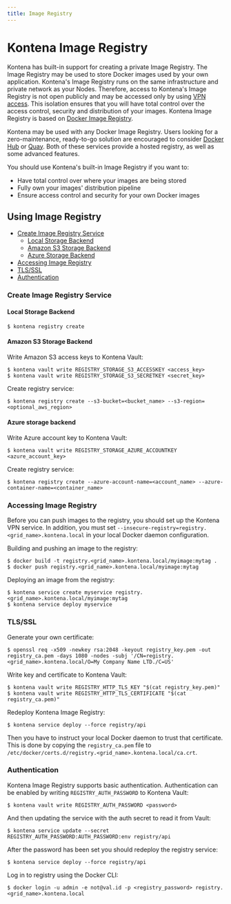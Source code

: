 ```yaml
---
title: Image Registry
---
```


# Kontena Image Registry

Kontena has built-in support for creating a private Image Registry. The Image Registry may be used to store Docker images used by your own application. Kontena's Image Registry runs on the same infrastructure and private network as your Nodes. Therefore, access to Kontena's Image Registry is not open publicly and may be accessed only by using [VPN access](vpn-access.md). This isolation ensures that you will have total control over the access control, security and distribution of your images. Kontena Image Registry is based on [Docker Image Registry](https://docs.docker.com/registry/).

Kontena may be used with any Docker Image Registry. Users looking for a zero-maintenance, ready-to-go solution are encouraged to consider [Docker Hub](https://hub.docker.com/account/signup/) or [Quay](https://quay.io/). Both of these services provide a hosted registry, as well as some advanced features.

You should use Kontena's built-in Image Registry if you want to:

* Have total control over where your images are being stored
* Fully own your images' distribution pipeline
* Ensure access control and security for your own Docker images

## Using Image Registry

* [Create Image Registry Service](image-registry.md#create-image-registry-service)
  * [Local Storage Backend](image-registry.md#local-storage-backend)
  * [Amazon S3 Storage Backend](image-registry.md#amazon-s3-storage-backend)
  * [Azure Storage Backend](image-registry.md#azure-storage-backend)
* [Accessing Image Registry](image-registry.md#accessing-image-registry)
* [TLS/SSL](image-registry.md#tlsssl)
* [Authentication](image-registry.md#authentication)

### Create Image Registry Service

#### Local Storage Backend

```
$ kontena registry create
```

#### Amazon S3 Storage Backend

Write Amazon S3 access keys to Kontena Vault:

```
$ kontena vault write REGISTRY_STORAGE_S3_ACCESSKEY <access_key>
$ kontena vault write REGISTRY_STORAGE_S3_SECRETKEY <secret_key>
```

Create registry service:

```
$ kontena registry create --s3-bucket=<bucket_name> --s3-region=<optional_aws_region>
```

#### Azure storage backend

Write Azure account key to Kontena Vault:

```
$ kontena vault write REGISTRY_STORAGE_AZURE_ACCOUNTKEY <azure_account_key>
```

Create registry service:

```
$ kontena registry create --azure-account-name=<account_name> --azure-container-name=<container_name>
```

### Accessing Image Registry

Before you can push images to the registry, you should set up the Kontena VPN service. In addition, you must set `--insecure-registry=registry.<grid_name>.kontena.local` in your local Docker daemon configuration.

Building and pushing an image to the registry:

```
$ docker build -t registry.<grid_name>.kontena.local/myimage:mytag .
$ docker push registry.<grid_name>.kontena.local/myimage:mytag
```

Deploying an image from the registry:

```
$ kontena service create myservice registry.<grid_name>.kontena.local/myimage:mytag
$ kontena service deploy myservice
```

### TLS/SSL

Generate your own certificate:

```
$ openssl req -x509 -newkey rsa:2048 -keyout registry_key.pem -out registry_ca.pem -days 1080 -nodes -subj '/CN=registry.<grid_name>.kontena.local/O=My Company Name LTD./C=US'
```

Write key and certificate to Kontena Vault:

```
$ kontena vault write REGISTRY_HTTP_TLS_KEY "$(cat registry_key.pem)"
$ kontena vault write REGISTRY_HTTP_TLS_CERTIFICATE "$(cat registry_ca.pem)"
```

Redeploy Kontena Image Registry:

```
$ kontena service deploy --force registry/api
```

Then you have to instruct your local Docker daemon to trust that certificate. This is done by copying the `registry_ca.pem` file to `/etc/docker/certs.d/registry.<grid_name>.kontena.local/ca.crt`.


### Authentication

Kontena Image Registry supports basic authentication. Authentication can be enabled by writing `REGISTRY_AUTH_PASSWORD` to Kontena Vault:

```
$ kontena vault write REGISTRY_AUTH_PASSWORD <password>
```

And then updating the service with the auth secret to read it from Vault:

```
$ kontena service update --secret REGISTRY_AUTH_PASSWORD:AUTH_PASSWORD:env registry/api
```

After the password has been set you should redeploy the registry service:

```
$ kontena service deploy --force registry/api
```

Log in to registry using the Docker CLI:

```
$ docker login -u admin -e not@val.id -p <registry_password> registry.<grid_name>.kontena.local
```

